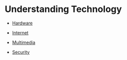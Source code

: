 # Understanding Technology

* [Hardware](hardware)
    
* [Internet](internet)
    
* [Multimedia](multimedia)
    
* [Security](security)
    
  
